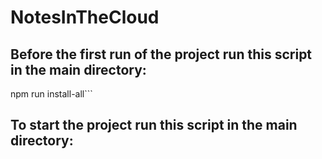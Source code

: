 # NotesInTheCloud
## Before the first run of the project run this script in the main directory:
npm run install-all```
## To start the project run this script in the main directory:
```npm run dev